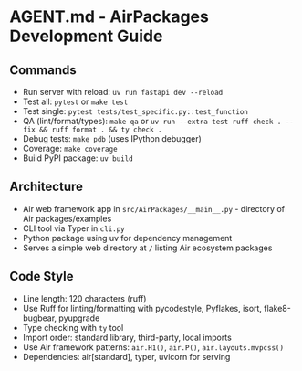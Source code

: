 # AGENT.md - AirPackages Development Guide

## Commands
- Run server with reload: `uv run fastapi dev --reload`
- Test all: `pytest` or `make test`
- Test single: `pytest tests/test_specific.py::test_function`
- QA (lint/format/types): `make qa` or `uv run --extra test ruff check . --fix && ruff format . && ty check .`
- Debug tests: `make pdb` (uses IPython debugger)
- Coverage: `make coverage`
- Build PyPI package: `uv build`

## Architecture
- Air web framework app in `src/AirPackages/__main__.py` - directory of Air packages/examples
- CLI tool via Typer in `cli.py` 
- Python package using uv for dependency management
- Serves a simple web directory at `/` listing Air ecosystem packages

## Code Style
- Line length: 120 characters (ruff)
- Use Ruff for linting/formatting with pycodestyle, Pyflakes, isort, flake8-bugbear, pyupgrade
- Type checking with `ty` tool
- Import order: standard library, third-party, local imports
- Use Air framework patterns: `air.H1()`, `air.P()`, `air.layouts.mvpcss()`
- Dependencies: air[standard], typer, uvicorn for serving

